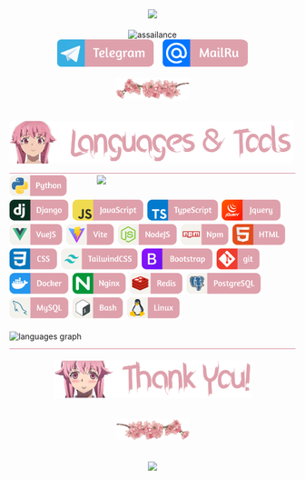<div align="center"><img src="https://media1.tenor.com/m/h7ewYc7_Yp8AAAAC/future-diary-mirai-nikki.gif" width="800"/></div>

</br>

<div align="center">
  <img src="https://readme-typing-svg.demolab.com?font=Fira+Code&size=55&pause=200&color=dea1ac&center=true&random=false&height=100&lines=assailance" alt="assailance" />
  </br>
  <a href="https://t.me/jdidjskjss" target="_blank"><img src="images/telegram.png" width="170" alt="telegram"/></a>
  <img width="8"/>
  <a href="mailto:intellligency@mail.ru"><img src="images/mailru.png" width="150" alt="mailru"/></a>
</div>

</br>

<div align="center">
  <img src="images/flower.png" width="130" alt="flower"/>
</div>

</br>
</br>

<img src="images/languages_title.png" width="500" alt="languages-title"/>
<img src="images/border.png" width="100%" height="0.5" alt="border"/>
</br>

<img align="right" src="https://media.tenor.com/mS0fUae_nrsAAAAM/kingstyle.gif" width="350"/>
<div align="left">
  <img src="images/python.png" height="40" alt="python"/>
  <img src="images/django.png" height="40" alt="django"/>
  <img src="images/javascript.png" height="40" alt="javascript"/>
  <img src="images/typescript.png" height="40" alt="typescript"/>
  <img src="images/jquery.png" height="40" alt="jquery"/>
  <img src="images/vue.png" height="40" alt="vue"/>
  <img src="images/vite.png" height="40" alt="vite"/>
  <img src="images/nodejs.png" height="40" alt="nodejs"/>
  <img src="images/npm.png" height="40" alt="npm"/>
  <img src="images/html.png" height="40" alt="html"/>
  <img src="images/css.png" height="40" alt="css"/>
  <img src="images/tailwind.png" height="40" alt="tailwind"/>
  <img src="images/bootstrap.png" height="40" alt="bootstrap"/>
  <img src="images/git.png" height="40" alt="git"/>
  <img src="images/docker.png" height="40" alt="docker"/>
  <img src="images/nginx.png" height="40" alt="nginx"/>
  <img src="images/redis.png" height="40" alt="redis"/>
  <img src="images/postgresql.png" height="40" alt="postgresql"/>
  <img src="images/mysql.png" height="40" alt="mysql"/>
  <img src="images/bash.png" height="40" alt="bash"/>
  <img src="images/linux.png" height="40" alt="linux"/>
</div>

</br>

<img src="https://github-readme-stats.vercel.app/api/top-langs?username=assailance&locale=en&hide_title=false&layout=compact&card_width=320&langs_count=5&theme=dracula&hide_border=false&order=2" height="200" alt="languages graph"  />

<img src="images/border.png" width="100%" height="0.5" alt="border"/>

</br>
</br>

<div align="center">
  <img src="images/thank-you.png" width="350" alt="thank-you"/>
  </br>
  </br>
  </br>
  <img src="images/flower-2.png" width="130" alt="flower"/>
  </br>
  </br>
  </br>
  <img src="https://media1.tenor.com/m/6MTp0ZYDLMUAAAAC/mirai-nikki-toy.gif" width="670"telegram/>
</div>

